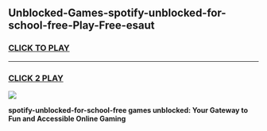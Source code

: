 
## Unblocked-Games-spotify-unblocked-for-school-free-Play-Free-esaut
<h3>
<a href="https://premium76.site?title=spotify-unblocked-for-school-free&ref=20M">CLICK TO PLAY</a></h3>
<hr>

<h3>
<a href="https://premium76.site?title=spotify-unblocked-for-school-free&ref=20M">CLICK 2 PLAY</a>
  
</h3>

<a href="https://premium76.site?title=spotify-unblocked-for-school-free&ref=19M"><img src="https://clearcache.store/games.png"></a>


**spotify-unblocked-for-school-free games unblocked: Your Gateway to Fun and Accessible Online Gaming**

